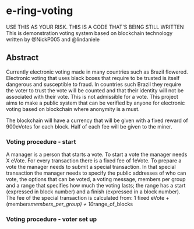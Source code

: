 # e-ring-voting
USE THIS AS YOUR RISK. THIS IS A CODE THAT'S BEING STILL WRITTEN
This is demonstration voting system based on blockchain technology written by @NickP005 and @lindaniele

## Abstract
Currently electronic voting made in many countries such as Brazil flowered. 
Electronic voting that uses black boxes that require to be trusted is itself dangerous and susceptible to fraud.
In countries such Brazil they require the voter to trust the vote will be counted and that their identity will not be 
associated with their vote. This is not admissible for a vote. 
This project aims to make a public system that can be verified by anyone for electronic voting based on blockchain
where anonymity is a must. 

The blockchain will have a currency that will be given with a fixed reward of 900eVotes for each block. 
Half of each fee will be given to the miner. 

### Voting procedure - start
A manager is a person that starts a vote.
To start a vote the manager needs X eVote.
For every transaction there is a fixed fee of 1eVote. 
To prepare a vote the manager needs to submit a special transaction.
In that special transaction the manager needs to specify the public addresses of who can vote, the options that can be voted, a voting message, members per group and a range that specifies how much the voting lasts;
the range has a start (expressed in block number) and a finish (expressed in a block number).
The fee of the special transaction is calculated from:
1 fixed eVote + (members*members_per_group) + 10*range_of_blocks

### Voting procedure - voter set up
